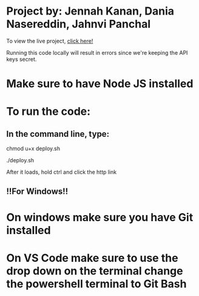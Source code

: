 # Project by: Jennah Kanan,  Dania Nasereddin, Jahnvi Panchal

To view the live project, [click here!](https://waterconservationappdraft.vercel.app/)

Running this code locally will result in errors since we're keeping the API keys secret.

# Make sure to have Node JS installed

# To run the code: 

## In the command line, type: 
chmod u+x deploy.sh

./deploy.sh

 After it loads, hold ctrl and click the http link

## !!For Windows!!
# On windows make sure you have Git installed
# On VS Code make sure to use the drop down on the terminal change the powershell terminal to Git Bash
